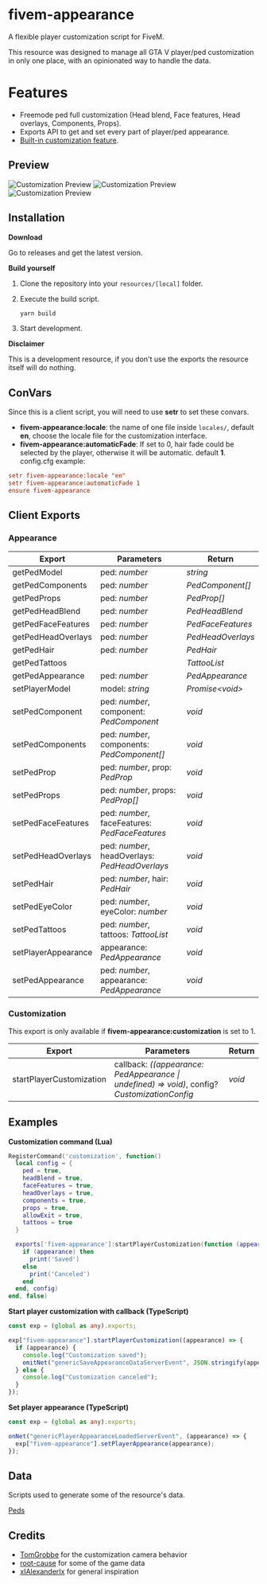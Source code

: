 # fivem-appearance

A flexible player customization script for FiveM.

This resource was designed to manage all GTA V player/ped customization in only one place, with an opinionated way to handle the data.

# Features

- Freemode ped full customization (Head blend, Face features, Head overlays, Components, Props).
- Exports API to get and set every part of player/ped appearance.
- [Built-in customization feature](https://streamable.com/t59gdt "Preview").

## Preview

![Customization Preview](https://imgur.com/VgNAvgC.png "Customization Preview")
![Customization Preview](https://i.imgur.com/wzY7XNu.png "Customization Preview")
![Customization Preview](https://imgur.com/B0m6g6q.png "Customization Preview")

## Installation

**Download**

Go to releases and get the latest version.

**Build yourself**

1. Clone the repository into your `resources/[local]` folder.
2. Execute the build script.

   ```bash
   yarn build
   ```

3. Start development.

**Disclaimer**

This is a development resource, if you don't use the exports the resource itself will do nothing.

## ConVars

Since this is a client script, you will need to use **setr** to set these convars.

- **fivem-appearance:locale**: the name of one file inside `locales/`, default **en**, choose the locale file for the customization interface.
- **fivem-appearance:automaticFade**: If set to 0, hair fade could be selected by the player, otherwise it will be automatic. default **1**.
  config.cfg example:

```cfg
setr fivem-appearance:locale "en"
setr fivem-appearance:automaticFade 1
ensure fivem-appearance
```

## Client Exports

### Appearance

| Export              | Parameters                                     | Return            |
| ------------------- | ---------------------------------------------- | ----------------- |
| getPedModel         | ped: _number_                                  | _string_          |
| getPedComponents    | ped: _number_                                  | _PedComponent[]_  |
| getPedProps         | ped: _number_                                  | _PedProp[]_       |
| getPedHeadBlend     | ped: _number_                                  | _PedHeadBlend_    |
| getPedFaceFeatures  | ped: _number_                                  | _PedFaceFeatures_ |
| getPedHeadOverlays  | ped: _number_                                  | _PedHeadOverlays_ |
| getPedHair          | ped: _number_                                  | _PedHair_         |
| getPedTattoos       |                                                | _TattooList_      |
| getPedAppearance    | ped: _number_                                  | _PedAppearance_   |
| setPlayerModel      | model: _string_                                | _Promise\<void\>_ |
| setPedComponent     | ped: _number_, component: _PedComponent_       | _void_            |
| setPedComponents    | ped: _number_, components: _PedComponent[]_    | _void_            |
| setPedProp          | ped: _number_, prop: _PedProp_                 | _void_            |
| setPedProps         | ped: _number_, props: _PedProp[]_              | _void_            |
| setPedFaceFeatures  | ped: _number_, faceFeatures: _PedFaceFeatures_ | _void_            |
| setPedHeadOverlays  | ped: _number_, headOverlays: _PedHeadOverlays_ | _void_            |
| setPedHair          | ped: _number_, hair: _PedHair_                 | _void_            |
| setPedEyeColor      | ped: _number_, eyeColor: _number_              | _void_            |
| setPedTattoos       | ped: _number_, tattoos: _TattooList_           | _void_            |
| setPlayerAppearance | appearance: _PedAppearance_                    | _void_            |
| setPedAppearance    | ped: _number_, appearance: _PedAppearance_     | _void_            |

### Customization

This export is only available if **fivem-appearance:customization** is set to 1.

| Export                   | Parameters                                                                                    | Return |
| ------------------------ | --------------------------------------------------------------------------------------------- | ------ |
| startPlayerCustomization | callback: _((appearance: PedAppearance \| undefined) => void)_, config? _CustomizationConfig_ | _void_ |

## Examples

**Customization command (Lua)**

```lua
RegisterCommand('customization', function()
  local config = {
    ped = true,
    headBlend = true,
    faceFeatures = true,
    headOverlays = true,
    components = true,
    props = true,
    allowExit = true,
    tattoos = true
  }

  exports['fivem-appearance']:startPlayerCustomization(function (appearance)
    if (appearance) then
      print('Saved')
    else
      print('Canceled')
    end
  end, config)
end, false)
```

**Start player customization with callback (TypeScript)**

```typescript
const exp = (global as any).exports;

exp["fivem-appearance"].startPlayerCustomization((appearance) => {
  if (appearance) {
    console.log("Customization saved");
    emitNet("genericSaveAppearanceDataServerEvent", JSON.stringify(appearance));
  } else {
    console.log("Customization canceled");
  }
});
```

**Set player appearance (TypeScript)**

```typescript
const exp = (global as any).exports;

onNet("genericPlayerAppearanceLoadedServerEvent", (appearance) => {
  exp["fivem-appearance"].setPlayerAppearance(appearance);
});
```

## Data

Scripts used to generate some of the resource's data.

[Peds](https://gist.github.com/snakewiz/b37a18e92cc0b112ce0fa57b1096b96b "Gist")

## Credits

- [TomGrobbe](https://github.com/TomGrobbe) for the customization camera behavior
- [root-cause](https://github.com/root-cause) for some of the game data
- [xIAlexanderIx](https://github.com/xIAlexanderIx) for general inspiration
